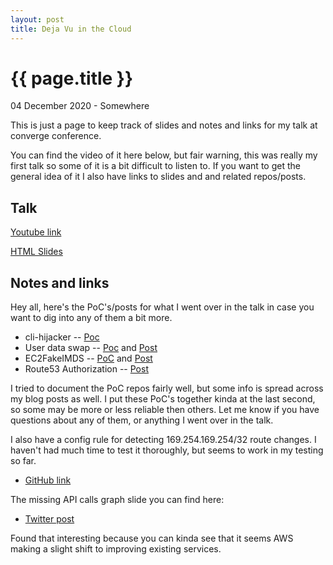 ```yaml
---
layout: post
title: Deja Vu in the Cloud
---
```


{{ page.title }}
================

<p class="meta">04 December 2020 - Somewhere</p>

This is just a page to keep track of slides and notes and links for my talk at converge conference.

You can find the video of it here below, but fair warning, this was really my first talk so some of it is a bit difficult to listen to. If you want to get the general idea of it I also have links to slides and and related repos/posts.


## Talk

[Youtube link](https://www.youtube.com/watch?v=O9qmPTtHUAg)


[HTML Slides](https://blog.ryanjarv.sh/slides/deja-vu-in-the-cloud/#0)

## Notes and links

Hey all, here's the PoC's/posts for what I went over in the talk in case you want to dig into any of them a bit more.
* cli-hijacker -- [Poc](https://github.com/RyanJarv/cli-hijacker-vagrant)
* User data swap -- [Poc](https://github.com/RyanJarv/UserDataSwap) and [Post](https://blog.ryanjarv.sh/2020/11/27/backdooring-user-data.html)
* EC2FakeIMDS -- [PoC](https://github.com/RyanJarv/EC2FakeImds) and [Post](https://blog.ryanjarv.sh/2020/10/19/imds-persistence.html)
* Route53 Authorization -- [Post](https://blog.ryanjarv.sh/2019/05/24/backdooring-route53-with-cross-account-dns.html)

I tried to document the PoC repos fairly well, but some info is spread across my blog posts as well. I put these PoC's together kinda at the last second, so some may be more or less reliable then others. Let me know if you have questions about any of them, or anything I went over in the talk.

I also have a config rule for detecting 169.254.169.254/32 route changes. I haven't had much time to test it thoroughly, but seems to work in my testing so far.
 * [GitHub link](https://github.com/RyanJarv/awsconfig#nondefaultmetadataserver)

The missing API calls graph slide you can find here:
 * [Twitter post](https://twitter.com/Ryan_Jarv/status/1334765133411872768?s=20)

Found that interesting because you can kinda see that it seems AWS making a slight shift to improving existing services.

